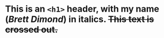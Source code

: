 # This is an `<h1>` header, with my name (*Brett Dimond*) in italics. <del>This text is crossed out.</del>
